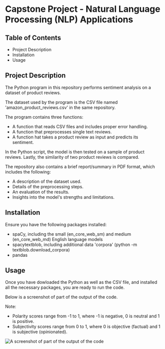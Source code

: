 # Capstone Project - Natural Language Processing (NLP) Applications


## Table of Contents

* Project Description
* Installation
* Usage


## Project Description

The Python program in this repository performs sentiment analysis on a dataset of product reviews.

The dataset used by the program is the CSV file named 'amazon_product_reviews.csv' in the same repository.

The program contains three functions:
* A function that reads CSV files and includes proper error handling.
* A function that preprocesses single text reviews.
* A function hat takes a product review as input and predicts its sentiment.

In the Python script, the model is then tested on a sample of product reviews.
Lastly, the similarity of two product reviews is compared.

The repository also contains a brief report/summary in PDF format, which includes the following:
* A description of the dataset used.
* Details of the preprocessing steps.
* An evaluation of the results.
* Insights into the model's strengths and limitations.


## Installation

Ensure you have the following packages installed:
* spaCy, including the small (en_core_web_sm) and medium (en_core_web_md) English language models
* spacytextblob, including additional data 'corpora' (python -m textblob.download_corpora)
* pandas


## Usage

Once you have dowloaded the Python as well as the CSV file, and installed all the necessary packages, you are ready to run the code.

Below is a screenshot of part of the output of the code.

Note:
* Polarity scores range from -1 to 1, where -1 is negative, 0 is neutral and 1 is positive.
* Subjectivity scores range from 0 to 1, where 0 is objective (factual) and 1 is subjective (opinionated).


![A screenshot of part of the output of the code](https://github.com/gio-han/finalCapstone/assets/151397333/647c5a22-6fe6-4873-9c2d-d74544eba339)

